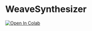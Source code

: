 # WeaveSynthesizer
[![Open In Colab](https://colab.research.google.com/assets/colab-badge.svg)](https://colab.research.google.com/github/hayamatomoe/WeaveSynthesizer/blob/76e7aff0d038ef5551f89707fbebf8de5ef4c6f8/tutorial_J1.ipynb)
